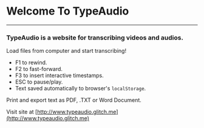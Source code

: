 # Welcome To TypeAudio
<hr>

### TypeAudio is a website for transcribing videos and audios.
Load files from computer and start transcribing!

* F1 to rewind.
* F2 to fast-forward.
* F3 to insert interactive timestamps.
* ESC to pause/play.
* Text saved automatically to browser's ```localStorage```.

Print and export text as PDF, .TXT or Word Document.

Visit site at [http://www.typeaudio.glitch.me](http://www.typeaudio.glitch.me)